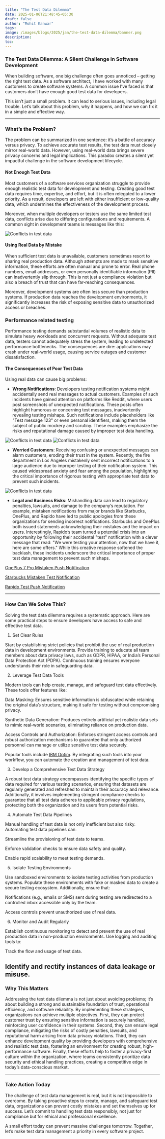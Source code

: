 ```yaml
---
title: "The Test Data Dilemma"
date: 2025-01-06T21:48:45+05:30
draft: false
author: "Mohit Kanwar"
tags:
image: /images/blogs/2025/jan/the-test-data-dilemma/banner.png
description:
toc:
---
```


### The Test Data Dilemma: A Silent Challenge in Software Development

When building software, one big challenge often goes unnoticed – getting the right test data. As a software architect, I have worked with many customers to create software systems. A common issue I’ve faced is that customers don’t have enough good test data for developers.

This isn’t just a small problem. It can lead to serious issues, including legal trouble. Let’s talk about this problem, why it happens, and how we can fix it in a simple and effective way.

---

### What’s the Problem?

The problem can be summarized in one sentence: it’s a battle of accuracy versus privacy. To achieve accurate test results, the test data must closely mirror real-world data. However, using real-world data brings severe privacy concerns and legal implications. This paradox creates a silent yet impactful challenge in the software development lifecycle.

#### Not Enough Test Data
Most customers of a software services organization struggle to provide enough realistic test data for development and testing. Creating good test data requires time, expertise, and effort, but it is often relegated to a lower priority. As a result, developers are left with either insufficient or low-quality data, which undermines the effectiveness of the development process.

Moreover, when multiple developers or testers use the same limited test data, conflicts arise due to differing configurations and requirements. A common sight in development teams is messages like this: 


 <img src="/images/blogs/2025/jan/the-test-data-dilemma/teamsmsg.png" alt="Conflicts in test data" class="responsive-image">



#### Using Real Data by Mistake
When sufficient test data is unavailable, customers sometimes resort to sharing real production data. Although attempts are made to mask sensitive information, these efforts are often manual and prone to error. Real phone numbers, email addresses, or even personally identifiable information (PII) can inadvertently slip through. This is not just a compliance violation but also a breach of trust that can have far-reaching consequences.

Moreover, development systems are often less secure than production systems. If production data reaches the development environments, it significantly increases the risk of exposing sensitive data to unauthorized access or breaches.

### Performance related testing
Performance testing demands substantial volumes of realistic data to simulate heavy workloads and concurrent requests. Without adequate test data, testers cannot adequately stress the system, leading to undetected performance bottlenecks. The consequences are dire: applications may crash under real-world usage, causing service outages and customer dissatisfaction.
#### The Consequences of Poor Test Data
Using real data can cause big problems:
- **Wrong Notifications**: Developers testing notification systems might accidentally send real messages to actual customers. Examples of such incidents have gained attention on platforms like Reddit, where users post screenshots of unexpected notifications. These posts often highlight humorous or concerning test messages, inadvertently revealing testing mishaps. Such notifications include placeholders like "Test message 123" or even personal identifiers, making them the subject of public mockery and scrutiny. These examples emphasize the risks and reputational damage caused by improper test data handling.

 <img src="/images/blogs/2025/jan/the-test-data-dilemma/test1.png" alt="Conflicts in test data" class="responsive-image" style="max-width:250px"> <img src="/images/blogs/2025/jan/the-test-data-dilemma/test2.png" alt="Conflicts in test data" class="responsive-image" style="max-width:250px">

- **Worried Customers**:  Receiving confusing or unexpected messages can alarm customers, eroding their trust in the system. Recently, the fire department in Los Angeles mistakenly sent incorrect notifications to a large audience due to improper testing of their notification system. This caused widespread anxiety and fear among the population, highlighting the critical importance of rigorous testing with appropriate test data to prevent such incidents.
<img src="/images/blogs/2025/jan/the-test-data-dilemma/firealarm.webp" alt="Conflicts in test data" class="responsive-image" style="max-width:250px">

- **Legal and Business Risks**: Mishandling data can lead to regulatory penalties, lawsuits, and damage to the company’s reputation. For example, mistaken notifications from major brands like Starbucks, OnePlus, and Rapido have led to public apologies from these organizations for sending incorrect notifications. Starbucks and OnePlus both issued statements acknowledging their mistakes and the impact on users. Interestingly, Rapido’s team turned a potential crisis into an opportunity by following their accidental "test" notification with a clever message that read: "We were testing your attention, now that we have it, here are some offers." While this creative response softened the backlash, these incidents underscore the critical importance of proper test data management to prevent such mishaps.

<a href="https://www.thequint.com/tech-and-auto/tech-news/oneplus-7-pro-push-notification-globally-mistake-report" target="_blank">OnePlus 7 Pro Mistaken Push Notification</a>

<a href="https://www.entrepreneur.com/business-news/starbucks-sends-out-mistaken-test-notification-from-sean-k/448618" target="_blank">Starbucks Mistaken Test Notification</a>

<a href="https://inc42.com/buzz/rapido-test-push-notification/" target="_blank">Rapido Test Push Notification</a>

---

### How Can We Solve This?

Solving the test data dilemma requires a systematic approach. Here are some practical steps to ensure developers have access to safe and effective test data.

1. Set Clear Rules

Start by establishing strict policies that prohibit the use of real production data in development environments. Provide training to educate all team members about data privacy laws, such as GDPR, HIPAA, or India’s Personal Data Protection Act (PDPA). Continuous training ensures everyone understands their role in safeguarding data.

2. Leverage Test Data Tools

Modern tools can help create, manage, and safeguard test data effectively. These tools offer features like:

Data Masking: Ensures sensitive information is obfuscated while retaining the original data’s structure, making it safe for testing without compromising privacy.

Synthetic Data Generation: Produces entirely artificial yet realistic data sets to mimic real-world scenarios, eliminating reliance on production data.

Access Controls and Authorization: Enforces stringent access controls and robust authorization mechanisms to guarantee that only authorized personnel can manage or utilize sensitive test data securely.

Popular tools include <a href="https://www.ibm.com/products/infosphere-optim-test-data-management" target="_blank">IBM Optim</a>. By integrating such tools into your workflow, you can automate the creation and management of test data.


3. Develop a Comprehensive Test Data Strategy

A robust test data strategy encompasses identifying the specific types of data required for various testing scenarios, ensuring that datasets are regularly generated and refreshed to maintain their accuracy and relevance. Additionally, it involves implementing stringent compliance checks to guarantee that all test data adheres to applicable privacy regulations, protecting both the organization and its users from potential risks.

4. Automate Test Data Pipelines

Manual handling of test data is not only inefficient but also risky. Automating test data pipelines can:

Streamline the provisioning of test data to teams.

Enforce validation checks to ensure data safety and quality.

Enable rapid scalability to meet testing demands.

5. Isolate Testing Environments

Use sandboxed environments to isolate testing activities from production systems. Populate these environments with fake or masked data to create a secure testing ecosystem. Additionally, ensure that:

Notifications (e.g., emails or SMS) sent during testing are redirected to a controlled inbox accessible only by the team.

Access controls prevent unauthorized use of real data.

6. Monitor and Audit Regularly

Establish continuous monitoring to detect and prevent the use of real production data in non-production environments. Use logging and auditing tools to:

Track the flow and usage of test data.

Identify and rectify instances of data leakage or misuse.
---

### Why This Matters

Addressing the test data dilemma is not just about avoiding problems; it’s about building a strong and sustainable foundation of trust, operational efficiency, and software reliability. By implementing these strategies, organizations can achieve multiple objectives. First, they can protect customer trust by ensuring sensitive information is securely handled, reinforcing user confidence in their systems. Second, they can ensure legal compliance, mitigating the risks of costly penalties, lawsuits, and reputational harm arising from data privacy violations. Third, they can enhance development quality by providing developers with comprehensive and realistic test data, fostering an environment for creating robust, high-performance software. Finally, these efforts help to foster a privacy-first culture within the organization, where teams consistently prioritize data security and ethical handling practices, creating a competitive edge in today’s data-conscious market.

---

### Take Action Today

The challenge of test data management is real, but it is not impossible to overcome. By taking proactive steps to create, manage, and safeguard test data, organizations can prevent costly mistakes and set themselves up for success. Let’s commit to handling test data responsibly, not just for compliance but for ethical and professional excellence.

A small effort today can prevent massive challenges tomorrow. Together, let’s make test data management a priority in every software project.

